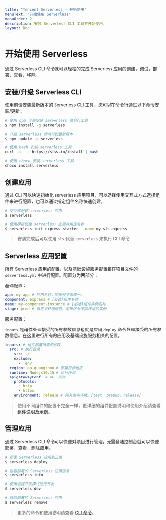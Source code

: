 ```yaml
---
title: "Tencent Serverless - 开始使用"
menuText: "开始使用 Serverless"
menuOrder: 2
description: 安装 Serverless CLI 工具并开始使用。
layout: Doc
---
```


# 开始使用 Serverless

通过 Serverless CLI 命令就可以轻松的完成 Serverless 应用的创建，调试，部署，查看，移除。

## 安装/升级 Serverless CLI

使用前请安装最新版本的 Serverless CLI 工具，您可以在命令行通过以下命令安装/更新：

```sh
# 使用 npm 全局安装 serverless 命令行工具
$ npm install -g serverless

# 升级 serverless 命令行到最新版本
$ npm update -g serverless

# 使用 bash 安装 serverless 工具
curl -o- -L https://slss.io/install | bash

# 使用 choco 安装 serverless 工具
choco install serverless
```

## 创建应用

通过 CLI 可以快速初始化 serverless 应用项目，可以选择使用交互式方式选择组件来进行配置，也可以通过指定组件名称快速创建。

```sh
# 交互式创建 serverless 应用
$ serverless

# 使用模板创建 serverless 应用并指定名称
$ serverless init express-starter --name my-sls-express
```

> 安装完成后可以使用 `sls` 代替 `serverless` 来执行 CLI 命令

## Serverless 应用配置

所有 Serverless 应用的配置，以及基础设施服务配置都在项目文件的 `serverless.yml` 中进行配置。配置分为两部分：

基础配置：

```yml
app: my-app # 应用名称，同账号下需唯一。
component: express # [必选]组件名称
name: my-component-instance # [必选]组件实例名称
stage: prod # 自定义环境信息，用来区分不同环境的实例
```

服务配置：

`inputs` 是组件处理接受的所有参数信息也就是应用 `deploy` 命令处理接受的所有参数信息。在这里进行所有的应用及基础设施服务相关的配置。

```yml
inputs: # 组件部署所需的参数
  src: # 执行目录
    src: ./
    exclude:
      - .env
  region: ap-guangzhou # 部署目标地区
  runtime: Nodejs10.15 # 运行环境
  apigatewayConf: # API 网关
    protocols:
      - http
      - https
    environment: release # 网关发布环境。[test, prepub，release]
```

> 使用不同组件的配置不完全一样，更详细的组件配置说明和使用介绍请查看[组件说明及示例](./components/README)。

## 管理应用

通过 Serverless CLI 命令可以快速对项目进行管理，无需登陆控制台就可以快速部署，查看，删除应用。

```sh
# 部署 Serverless 应用到云端
$ serverless deploy

# 查看部署的 Serverless 应用信息
$ serverless info

# 使用远程开发模式进行开发
$ serverless dev

# 移除部署的 Serverless 应用
$ serverless remove
```

> 更多的命令和使用说明请查看 [CLI 命令](./commands/README)。
